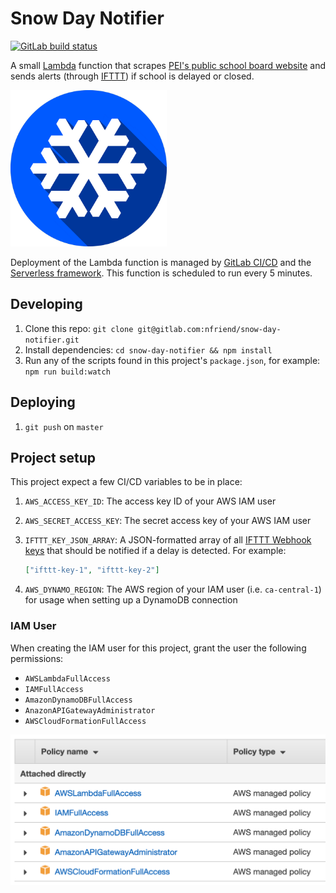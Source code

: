 # Snow Day Notifier

<a href="https://gitlab.com/nfriend/snow-day-notifier/pipelines" target="_blank"><img src="https://gitlab.com/nfriend/snow-day-notifier/badges/master/pipeline.svg" alt="GitLab build status"></a>

A small [Lambda](https://aws.amazon.com/lambda/) function that scrapes [PEI's public school board website](https://edu.princeedwardisland.ca/psb/) and sends alerts (through [IFTTT](https://ifttt.com/)) if school is delayed or closed.

<img src="./snow.png" alt="A snowflake logo" width="250"/>

Deployment of the Lambda function is managed by [GitLab CI/CD](https://docs.gitlab.com/ee/ci/) and the [Serverless framework](https://serverless.com/). This function is scheduled to run every 5 minutes.

## Developing

1. Clone this repo: `git clone git@gitlab.com:nfriend/snow-day-notifier.git`
1. Install dependencies: `cd snow-day-notifier && npm install`
1. Run any of the scripts found in this project's `package.json`, for example: `npm run build:watch`

## Deploying

1. `git push` on `master`

## Project setup

This project expect a few CI/CD variables to be in place:

1. `AWS_ACCESS_KEY_ID`: The access key ID of your AWS IAM user
1. `AWS_SECRET_ACCESS_KEY`: The secret access key of your AWS IAM user
1. `IFTTT_KEY_JSON_ARRAY`: A JSON-formatted array of all [IFTTT Webhook keys](https://help.ifttt.com/hc/en-us/articles/115010230347-Webhooks-service-FAQ) that should be notified if a delay is detected. For example:

   ```json
   ["ifttt-key-1", "ifttt-key-2"]
   ```

1. `AWS_DYNAMO_REGION`: The AWS region of your IAM user (i.e. `ca-central-1`) for usage when setting up a DynamoDB connection

### IAM User

When creating the IAM user for this project, grant the user the following permissions:

- `AWSLambdaFullAccess`
- `IAMFullAccess`
- `AmazonDynamoDBFullAccess`
- `AnazonAPIGatewayAdministrator`
- `AWSCloudFormationFullAccess`

![A screenshot of IAM's management console showing the necessary permissions](./iam-permissions.png)
